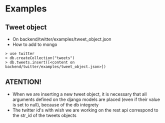 
# Examples
## Tweet object

 - On backend/twitter/examples/tweet_object.json
 - How to add to mongo
 ```mongo
 > use twitter
 > db.createCollection("tweets")
 > db.tweets.insert([<content on backend/twitter/examples/tweet_object.json>])
 ```

## ATENTION!
 - When we are inserting a new tweet object, it is necessary that all arguments defined on the django models are placed (even if their value is set to null), because of the db integrety 
 - The twitter id's with wish we are working on the rest api correspond to the str_id of the tweets objects
